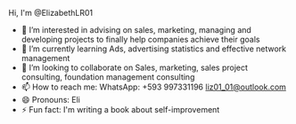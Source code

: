 Hi, I'm @ElizabethLR01
- 👀 I’m interested in advising on sales, marketing, managing and developing projects to finally help companies achieve their goals
- 🌱 I’m currently learning Ads, advertising statistics and effective network management
- 💞️ I’m looking to collaborate on Sales, marketing, sales project consulting, foundation management consulting
- 📫 How to reach me: WhatsApp: +593 997331196  liz01_01@outlook.com 
- 😄 Pronouns: Eli
- ⚡ Fun fact: I'm writing a book about self-improvement

<!---
ElizabethLR01/ElizabethLR01 is a ✨ special ✨ repository because its `README.md` (this file) appears on your GitHub profile.
You can click the Preview link to take a look at your changes.
--->
